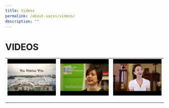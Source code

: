 ```yaml
---
title: Videos
permalink: /about-sacss/videos/
description: ""
---
```

# VIDEOS


|   |   |   |
|---|---|---|
|  ![](/images/About%20us/Videos/eNm1sI0AK1csd.jpg) |![](/images/About%20us/Videos/GzAbrSS0PgEsd.jpg)  | ![](/images/About%20us/Videos/kRPPw2TPJS4sd.jpg)  |
|   |   |   |
|   |   |   |
|   |   |   |